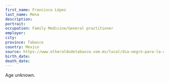 ```yaml
---
first_name: Francisco López
last_name: Mena
description: 
portrait: 
occupation: Family Medicine/General practitioner
employer: 
city: 
province: Tabasco
country: Mexico
source: https://www.elheraldodetabasco.com.mx/local/dia-negro-para-la-comunidad-medica-5275390.html
birth_date: 
death_date: 
---
```


Age unknown.